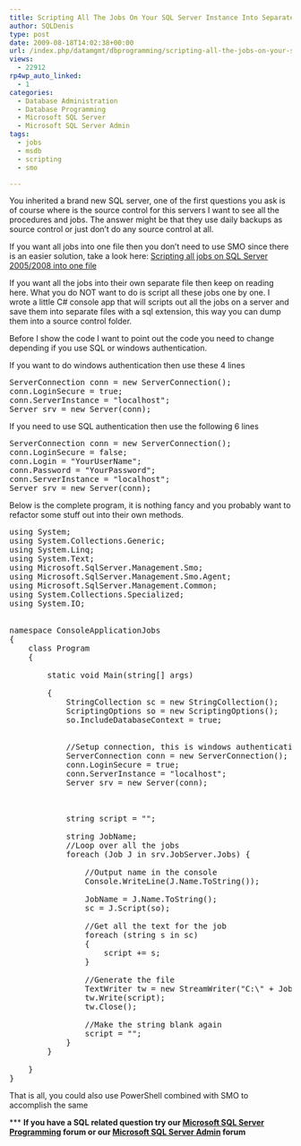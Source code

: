 ```yaml
---
title: Scripting All The Jobs On Your SQL Server Instance Into Separate Files By Using SMO
author: SQLDenis
type: post
date: 2009-08-18T14:02:38+00:00
url: /index.php/datamgmt/dbprogramming/scripting-all-the-jobs-on-your-sql-serve/
views:
  - 22912
rp4wp_auto_linked:
  - 1
categories:
  - Database Administration
  - Database Programming
  - Microsoft SQL Server
  - Microsoft SQL Server Admin
tags:
  - jobs
  - msdb
  - scripting
  - smo

---
```

You inherited a brand new SQL server, one of the first questions you ask is of course where is the source control for this servers I want to see all the procedures and jobs. The answer might be that they use daily backups as source control or just don&#8217;t do any source control at all.
  
If you want all jobs into one file then you don&#8217;t need to use SMO since there is an easier solution, take a look here: [Scripting all jobs on SQL Server 2005/2008 into one file][1]

If you want all the jobs into their own separate file then keep on reading here. What you do NOT want to do is script all these jobs one by one. I wrote a little C# console app that will scripts out all the jobs on a server and save them into separate files with a sql extension, this way you can dump them into a source control folder.

Before I show the code I want to point out the code you need to change depending if you use SQL or windows authentication.

If you want to do windows authentication then use these 4 lines

<pre>ServerConnection conn = new ServerConnection();
conn.LoginSecure = true;
conn.ServerInstance = "localhost";
Server srv = new Server(conn);</pre>

If you need to use SQL authentication then use the following 6 lines

<pre>ServerConnection conn = new ServerConnection();
conn.LoginSecure = false;
conn.Login = "YourUserName";
conn.Password = "YourPassword";
conn.ServerInstance = "localhost";
Server srv = new Server(conn);</pre>

Below is the complete program, it is nothing fancy and you probably want to refactor some stuff out into their own methods.

<pre>using System;
using System.Collections.Generic;
using System.Linq;
using System.Text;
using Microsoft.SqlServer.Management.Smo;
using Microsoft.SqlServer.Management.Smo.Agent;
using Microsoft.SqlServer.Management.Common;
using System.Collections.Specialized;
using System.IO;


namespace ConsoleApplicationJobs
{
    class Program
    {
        
        static void Main(string[] args)
        
        {
            StringCollection sc = new StringCollection();
            ScriptingOptions so = new ScriptingOptions();
            so.IncludeDatabaseContext = true;
            

            //Setup connection, this is windows authentication
            ServerConnection conn = new ServerConnection();
            conn.LoginSecure = true;
            conn.ServerInstance = "localhost";
            Server srv = new Server(conn);
            
            
            
            string script = "";
            
            string JobName;
            //Loop over all the jobs
            foreach (Job J in srv.JobServer.Jobs) {

                //Output name in the console
                Console.WriteLine(J.Name.ToString());
                
                JobName = J.Name.ToString();
                sc = J.Script(so);
                
                //Get all the text for the job
                foreach (string s in sc)
                {
                    script += s;
                }
                
                //Generate the file
                TextWriter tw = new StreamWriter("C:\" + JobName + ".sql");
                tw.Write(script);
                tw.Close();

                //Make the string blank again
                script = "";
            }
        }

    }
}</pre>

That is all, you could also use PowerShell combined with SMO to accomplish the same



\*** **If you have a SQL related question try our [Microsoft SQL Server Programming][2] forum or our [Microsoft SQL Server Admin][3] forum**<ins></ins>

 [1]: /index.php/DataMgmt/DBProgramming/scripting-all-jobs-on-sql-server-2005-20
 [2]: http://forum.ltd.local/viewforum.php?f=17
 [3]: http://forum.ltd.local/viewforum.php?f=22